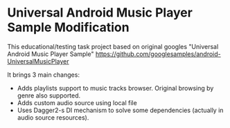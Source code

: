 Universal Android Music Player Sample Modification
=====================================

This educational/testing task project based on original googles "Universal Android Music Player Sample" https://github.com/googlesamples/android-UniversalMusicPlayer

It brings 3 main changes:
- Adds playlists support to music tracks browser. Original browsing by genre also supported.
- Adds custom audio source using local file
- Uses Dagger2-s DI mechanism to solve some dependencies (actually in audio source resources).

